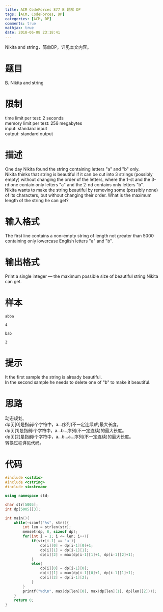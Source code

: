 ```yaml
---
title: ACM CodeForces 877 B 题解 DP
tags: [ACM, CodeForces, DP]
categories: [ACM, DP]
comments: true
mathjax: true
date: 2018-06-08 23:18:41
---
```

Nikita and string，简单DP，详见本文内容。  

<!-- more -->

# 题目
B. Nikita and string  

# 限制
time limit per test: 2 seconds  
memory limit per test: 256 megabytes  
input: standard input  
output: standard output  

# 描述
One day Nikita found the string containing letters "a" and "b" only.  
Nikita thinks that string is beautiful if it can be cut into 3 strings (possibly empty) without changing the order of the letters, where the 1-st and the 3-rd one contain only letters "a" and the 2-nd contains only letters "b".  
Nikita wants to make the string beautiful by removing some (possibly none) of its characters, but without changing their order. What is the maximum length of the string he can get?  

# 输入格式
The first line contains a non-empty string of length not greater than $5000$ containing only lowercase English letters "a" and "b".  

# 输出格式
Print a single integer — the maximum possible size of beautiful string Nikita can get.  

# 样本
```
abba
```
```
4
```
```
bab
```
```
2
```

# 提示
It the first sample the string is already beautiful.  
In the second sample he needs to delete one of "b" to make it beautiful.  

# 思路
动态规划。  
dp[i][0]是指前i个字符中，a...序列(不一定连续)的最大长度。  
dp[i][1]是指前i个字符中，a...b...序列(不一定连续)的最大长度。  
dp[i][2]是指前i个字符中，a...b...a...序列(不一定连续)的最大长度。  
转换过程详见代码。  

# 代码
```c++
#include <cstdio>
#include <cstring>
#include <iostream>

using namespace std;

char str[5005];
int dp[5005][3];

int main(){
    while(~scanf("%s", str)){
        int len = strlen(str);
        memset(dp, 0, sizeof dp);
        for(int i = 1; i <= len; i++){
            if(str[i-1] == 'a'){
                dp[i][0] = dp[i-1][0]+1;
                dp[i][1] = dp[i-1][1];
                dp[i][2] = max(dp[i-1][1]+1, dp[i-1][2]+1);
            }
            else{
                dp[i][0] = dp[i-1][0];
                dp[i][1] = max(dp[i-1][0]+1, dp[i-1][1]+1);
                dp[i][2] = dp[i-1][2];
            }
        }
        printf("%d\n", max(dp[len][0], max(dp[len][1], dp[len][2])));
    }
    return 0;
}

```